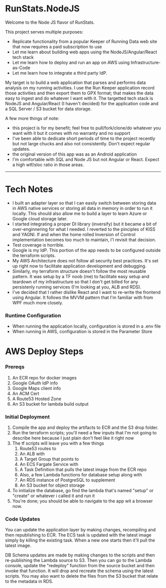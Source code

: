 # RunStats.NodeJS
Welcome to the Node JS flavor of RunStats.

This project serves multiple purposes:
- Replicate functionality from a popular Keeper of Running Data web site that now requires a paid subscription to use
- Let me learn about building web apps using the NodeJS/Angular/React tech stack
- Let me learn how to deploy and run an app on AWS using Infrastructure-as-Code
- Let me learn how to integrate a third party IdP.

My target is to build a web application that parses and performs data analysis on my running activities.  I use the Run Keeper application record those activities and then export them to GPX format; that makes the data easy to ingest and do whatever I want with it.  The targetted tech stack is NodeJS and Angular/React (I haven't decided) for the application code and a SQL Server / S3 bucket for data storage.  

A few more things of note:
- this project is for my benefit; feel free to pull/fork/clone/do whatever you want with it but it comes with no warranty and no support
- I've been able to dedicate short periods of time to the project recently but not large chucks and also not consistently.  Don't expect regular updates.
- the original version of this app was as an Android application
- I'm comfortable with SQL and Node JS but not Angular or React.  Expect a high wtf/sloc ratio in those areas.

---
# Tech Notes
- I built an adapter layer so that I can easily switch between storing data in AWS native services or storing all data in memory in order to run it locally.  This should also allow me to build a layer to learn Azure or Google cloud storage later.
- I started integrating a proper DI library (inversify) but it became a bit of over-enginnering for what I needed.  I reverted to the pinciples of KISS and YAGNI.  If and when the home rolled Inversion of Control implementation becomes too much to maintain, I'l revisit that decision.
- Test coverage is horrible.
- Google is my IdP.  This portion of the app needs to be configured outside the terraform scripts.
- My AWS Architecture does not follow all security best practices.  It's set up right now to facilitate application development and debugging.
- Similarly, my terraform structure doesn't follow the most reusable pattern.  It was setup by a TF noob (me) to facilitate easy setup and teardown of my infrastructure so that I don't get billed for any persistenly running services (I'm looking at you, ALB and RDS).
- I've decided that I rather dislike React and I want to re-write the frontend using Angular.  It follows the MVVM pattern that I'm familiar with from WPF much more closely. 

### Runtime Configuration
- When running the application locally, configuration is stored in a .env file
- When running in AWS, configuration is stored in the Parameter Store

# AWS Deploy Steps

### Prereqs
1. An ECR repo for docker images
1. Google OAuth IdP info
1. Google Maps client info
1. An ACM Cert
1. A Route53 Hosted Zone 
1. An S3 bucket for lambda build output

### Initial Deployment
1. Compile the app and deploy the artifacts to ECR and the S3 drop folder.
1. Run the terraform scripts; you'll need a few inputs that I'm not going to describe here because I just plain don't feel like it right now
1. The tf scripts will leave you with a few things
    1. Route53 routes to
    1. An ALB with
    1. A Target Group that points to 
    1. An ECS Fargate Service with
    1. A Task Definition that pulls the latest image from the ECR repo
    1. Also, a few Lambda functions for database setup along with 
    1. An RDS instance of PostgreSQL to supplement
    1. An S3 bucket for object storage
1. To initialize the database, go find the lambda that's named "setup" or "create" or whatever i called it and run it
1. You're done; you should be able to navigate to the app wit a browser now. 

### Code Updates
You can update the application layer by making changes, recompiling and then republishing to ECR.  The ECS task is updated with the latest image simply by killing the existing task.  When a new one starts then it'll pull the latest image.

DB Schema updates are made by making changes to the scripts and then re-publishing the Lambda source to S3.  Then you can go to the Lambda console, update the "redeploy" function from the source bucket and then invoke that function.  It will drop and recreate the schema using the latest scripts.  You may also want to delete the files from the S3 bucket that relate to the metadata in RDS.